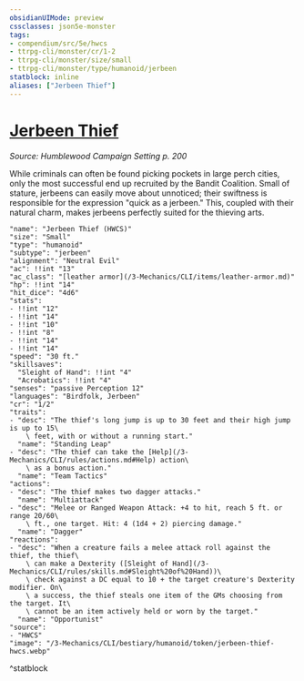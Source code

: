 ```yaml
---
obsidianUIMode: preview
cssclasses: json5e-monster
tags:
- compendium/src/5e/hwcs
- ttrpg-cli/monster/cr/1-2
- ttrpg-cli/monster/size/small
- ttrpg-cli/monster/type/humanoid/jerbeen
statblock: inline
aliases: ["Jerbeen Thief"]
---
```

# [Jerbeen Thief](3-Mechanics\CLI\bestiary\humanoid/jerbeen-thief-hwcs.md)
*Source: Humblewood Campaign Setting p. 200*  

While criminals can often be found picking pockets in large perch cities, only the most successful end up recruited by the Bandit Coalition. Small of stature, jerbeens can easily move about unnoticed; their swiftness is responsible for the expression "quick as a jerbeen." This, coupled with their natural charm, makes jerbeens perfectly suited for the thieving arts.

```statblock
"name": "Jerbeen Thief (HWCS)"
"size": "Small"
"type": "humanoid"
"subtype": "jerbeen"
"alignment": "Neutral Evil"
"ac": !!int "13"
"ac_class": "[leather armor](/3-Mechanics/CLI/items/leather-armor.md)"
"hp": !!int "14"
"hit_dice": "4d6"
"stats":
- !!int "12"
- !!int "14"
- !!int "10"
- !!int "8"
- !!int "14"
- !!int "14"
"speed": "30 ft."
"skillsaves":
  "Sleight of Hand": !!int "4"
  "Acrobatics": !!int "4"
"senses": "passive Perception 12"
"languages": "Birdfolk, Jerbeen"
"cr": "1/2"
"traits":
- "desc": "The thief's long jump is up to 30 feet and their high jump is up to 15\
    \ feet, with or without a running start."
  "name": "Standing Leap"
- "desc": "The thief can take the [Help](/3-Mechanics/CLI/rules/actions.md#Help) action\
    \ as a bonus action."
  "name": "Team Tactics"
"actions":
- "desc": "The thief makes two dagger attacks."
  "name": "Multiattack"
- "desc": "Melee or Ranged Weapon Attack: +4 to hit, reach 5 ft. or range 20/60\
    \ ft., one target. Hit: 4 (1d4 + 2) piercing damage."
  "name": "Dagger"
"reactions":
- "desc": "When a creature fails a melee attack roll against the thief, the thief\
    \ can make a Dexterity ([Sleight of Hand](/3-Mechanics/CLI/rules/skills.md#Sleight%20of%20Hand))\
    \ check against a DC equal to 10 + the target creature's Dexterity modifier. On\
    \ a success, the thief steals one item of the GMs choosing from the target. It\
    \ cannot be an item actively held or worn by the target."
  "name": "Opportunist"
"source":
- "HWCS"
"image": "/3-Mechanics/CLI/bestiary/humanoid/token/jerbeen-thief-hwcs.webp"
```
^statblock